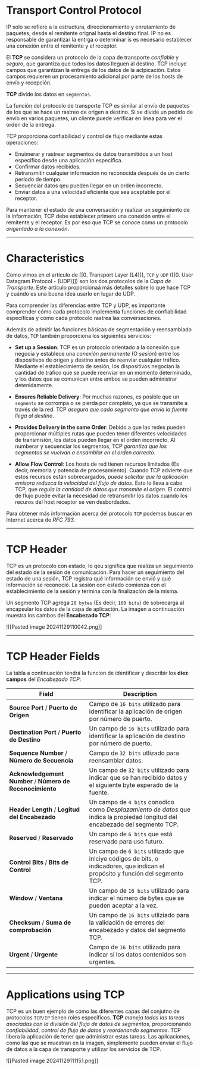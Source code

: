 # Transport Control Protocol

IP solo se refiere a la estructura, direccionamiento y enrutamiento de paquetes, desde el remitente orignal hasta el destino final. IP no es responsable de garantizar la entrga o determinar is es necesario establecer una conexión entre el remitente y el receptor.

El **TCP** se considera un protocolo de la capa de transporte *confiable* y *seguro*, que garantiza que todos los datos lleguen al destino. TCP incluye campos que garantizan la entrega de los datos de la aclpicación. Estos campos requieren un procesamiento adicional por parte de los hosts de envío y recepción.

**TCP** divide los datos en `segmentos`.

La función del protocolo de transporte TCP es similar al envío de paquetes de los que se hace un rastreo de origen a destino. Si se divide un pedido de envío en varios paquetes, un cliente puede verificar en línea para ver el orden de la entrega. 

TCP proporciona confiabilidad y control de flujo mediante estas operaciones:

- Enuimerar y rastrear segmentos de datos transmitidos a un host específico desde una aplicación específica.
- Confirmar datos recibidos.
- Retransmitir cualquier información no reconocida después de un cierto período de tiempo.
- Secuenciar datos qeu pueden llegar en un orden incorrecto.
- Enviar datos a una velocidad eficiente que sea aceptable por el receptor.

Para mantener el estado de una conversación y realizar un seguimiento de la información, TCP debe establecer primero una conexión entre el remitente y el receptor. Es por eso que TCP se conoce como un protocolo *origentado a la conexión*.

---
# Characteristics

Como vimos en el artículo de [[0. Transport Layer (L4)]], `TCP` y `UDP` ([[0. User Datagram Protocol - (UDP)]]) son los dos protocolos de la *Capa de Transporte*. Este artículo proporcionaá más detalles sobre lo que hace TCP y cuándo es una buena idea usarlo en lugar de UDP.

Para comprender las diferencias entre TCP y UDP, es importante comprender cómo cada protocolo implementa funciones de confiabilidad específicas y cómo cada protocolo rastrea las conversaciones.

Además de admitir las funciones básicas de segmentación y reensamblado de datos, `TCP` también proporciona los siguientes servicios:

- **Set up a Session**: TCP es un protocolo orientado a la conexión que negocia y establece una *conexión permanente* (O *sesión*) entre los dispositivos de origen y destino antes de reenviar cualquier tráfico. Mediante el establecimiento de sesión, los dispositivos negocian la cantidad de tráfico que se puede reenviar en un momento determinado, y los datos que se comunican entre ambos se pueden administrar detenidamente.

- **Ensures Reliable Delivery**: Por muchas razones, es posible que un `segmento` se corrompa o se pierda por completo, ya que se transmite a través de la red. TCP *asegura que cada segmento que envía la fuente llega al destino*.

- **Provides Delivery in the same Order**: Debido a que las redes pueden proporcionar múltiples rutas que pueden tener diferentes velocidades de transmisión, los datos pueden llegar en el orden incorrecto. Al numberar y secuenciar los segmentos, TCP *garantiza que los segmentos se vuelvan a ensamblar en el orden correcto*. 

- **Allow Flow Control**: Los hosts de red tienen recursos limitados (Es decir, memoria y potencia de procesamiento). Cuando TCP advierte que estos recursos están sobrecargados, *puede solicitar que la aplicación emisora reduzca la velocidad del flujo de datos*. Esto lo lleva a cabo TCP, que *regula la cantidad de datos que transmite el origen*. El control de flujo puede evitar la necesidad de retransmitir los datos cuando los recuros del host receptor se ven desbordados.

Para obtener más información acerca del protocolo `TCP` podemos buscar en Internet acerca de *RFC 793*.

---
# TCP Header

TCP es un protocolo con estado, lo qeu significa que realiza un seguimiento del estado de la sesión de comunicación. Para hacer un seguimiento del estado de una sesión, TCP registra qué información se envió y qué información se reconoció. La sesión con estado comienza con el establecimiento de la sesión y termina con la finalización de la misma.

Un segmento TCP agrega `20 bytes` (Es decir, `160 bits`) de sobrecarga al encapsular los datos de la capa de aplicación. La imagen a continuación muestra los cambos del **Encabezado TCP**: 

![[Pasted image 20241129110042.png]]

---
# TCP Header Fields

La tabla a continuación tendrá la funcion de identificar y describir los **diez campos** del *Encabezado TCP*: 

| Field                                                     | Description                                                                                                                     |
| --------------------------------------------------------- | ------------------------------------------------------------------------------------------------------------------------------- |
| **Source Port** / **Puerto de Origen**                    | Campo de `16 bits` utilizado para identificar la aplicación de origen por número de puerto.                                     |
| **Destination Port** / **Puerto de Destino**              | Un campo de `16 bits` utilizado para identificar la aplicación de destino por número de puerto.                                 |
| **Sequence Number** / **Número de Secuencia**             | Campo de `32 bits` utlizado para reensamblar datos.                                                                             |
| **Acknowledgement Number** / **Número de Reconocimiento** | Un campo de `32 bits` utilizado para indicar que se han recibido datos y el siguiente byte esperado de la fuente.               |
| **Header Length** / **Logitud del Encabezado**            | Un campo de `4 bits` conodico como *Desplazamiento de datos* que indica la propiedad longitud del encabezado del segmento TCP.  |
| **Reserved** / **Reservado**                              | Un campo de `6 bits` que está reservado para uso futuro.                                                                        |
| **Control Bits** / **Bits de Control**                    | Un campo de `6 bits` utilizado que inlciye códigos de bits, o indicadores, que indican el propósito y función del segmento TCP. |
| **Window** / **Ventana**                                  | Un campo de `16 bits` utilizado para indicar el número de bytes que se pueden aceptar a la vez.                                 |
| **Checksum** / **Suma de comprobación**                   | Un campo de `16 bits` utilziado para la validación de errores del encabezado y datos del segmento TCP.                          |
| **Urgent** / **Urgente**                                  | Campo de `16 bits` utilizado para indicar si los datos contenidos son urgentes.                                                 |

---
# Applications using TCP

TCP es un buen ejemplo de cómo las diferentes capas del conjutno de protocolos `TCP/IP` tienen roles específicos. **TCP** *maneja todas las tareas asociadas con la división del flujo de datos de segmentos*, proporcionando *confiabilidad*, *control de flujo de datos* y *reordenando segmentos*. TCP libera la aplicación de tener que administrar estas tareas. Las aplicaciones, como las que se muestran en la imagen, simplemente pueden envíar el flujo de datos a la capa de transporte y utilizar los servicios de TCP.

![[Pasted image 20241129111151.png]]
